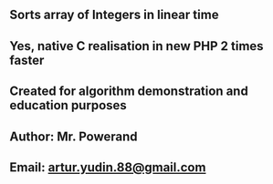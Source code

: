 ## Sorts array of Integers in linear time
## Yes, native C realisation in new PHP 2 times faster
## Created for algorithm demonstration and education purposes

## Author: Mr. Powerand
## Email: artur.yudin.88@gmail.com

